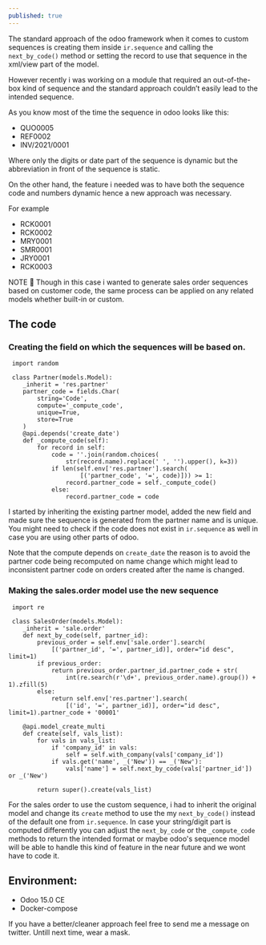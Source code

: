 ```yaml
---
published: true
---
```

The standard approach of the odoo framework when it comes to custom sequences is creating them inside `ir.sequence` and calling the `next_by_code()` method or setting the record to use that sequence in the xml/view part of the model.

However recently i was working on a module that required an out-of-the-box kind of sequence and the standard approach couldn’t easily lead to the intended sequence.

As you know most of the time the sequence in odoo looks like this:


- QUO0005
- REF0002
- INV/2021/0001



Where only the digits or date part of the sequence is dynamic but the abbreviation in front of the sequence is static.

On the other hand, the feature i needed was to have both the sequence code and numbers dynamic hence a new approach was necessary.

For example


- RCK0001
- RCK0002
- MRY0001
- SMR0001
- JRY0001
- RCK0003


NOTE 🚨  Though in this case i wanted to generate sales order sequences based on customer code, the same process can be applied on any related models whether built-in or custom.

## The code

### Creating the field on which the sequences will be based on.

     import random

     class Partner(models.Model):
        _inherit = 'res.partner'
        partner_code = fields.Char(
            string='Code',
            compute='_compute_code',
            unique=True,
            store=True
        )
        @api.depends('create_date')
        def _compute_code(self):
            for record in self:
                code = ''.join(random.choices(
                    str(record.name).replace(' ', '').upper(), k=3))
                if len(self.env['res.partner'].search(
                        [('partner_code', '=', code)])) >= 1:
                    record.partner_code = self._compute_code()
                else:
                    record.partner_code = code
 
I started by inheriting the existing partner model, added the new field and made sure the sequence is generated from the partner name and is unique. You might need to check if the code does not exist in `ir.sequence` as well in case you are using other parts of odoo.

Note that the compute depends on `create_date` the reason is to avoid the partner code being recomputed on name change which might lead to inconsistent partner code on orders created after the name is changed.
 
### Making the sales.order model use the new sequence
 
     import re
     
     class SalesOrder(models.Model):
        _inherit = 'sale.order'
        def next_by_code(self, partner_id):
            previous_order = self.env['sale.order'].search(
                [('partner_id', '=', partner_id)], order="id desc", limit=1)
            if previous_order:
                return previous_order.partner_id.partner_code + str(
                    int(re.search(r'\d+', previous_order.name).group()) + 1).zfill(5)
            else:
                return self.env['res.partner'].search(
                    [('id', '=', partner_id)], order="id desc", limit=1).partner_code + '00001'

        @api.model_create_multi
        def create(self, vals_list):
            for vals in vals_list:
                if 'company_id' in vals:
                    self = self.with_company(vals['company_id'])
                if vals.get('name', _('New')) == _('New'):
                    vals['name'] = self.next_by_code(vals['partner_id']) or _('New')

            return super().create(vals_list)

For the sales order to use the custom sequence, i had to inherit the original model and change its `create` method to use the my `next_by_code()` instead of the default one from `ir.sequence`. In case your string/digit part is computed differently you can adjust the `next_by_code` or the `_compute_code` methods to return the intended format or maybe odoo's sequence model will be able to handle this kind of feature in the near future and we wont have to code it.


## Environment:

- Odoo 15.0 CE
- Docker-compose


If you have a better/cleaner approach feel free to send me a message on twitter.
Untill next time, wear a mask.
